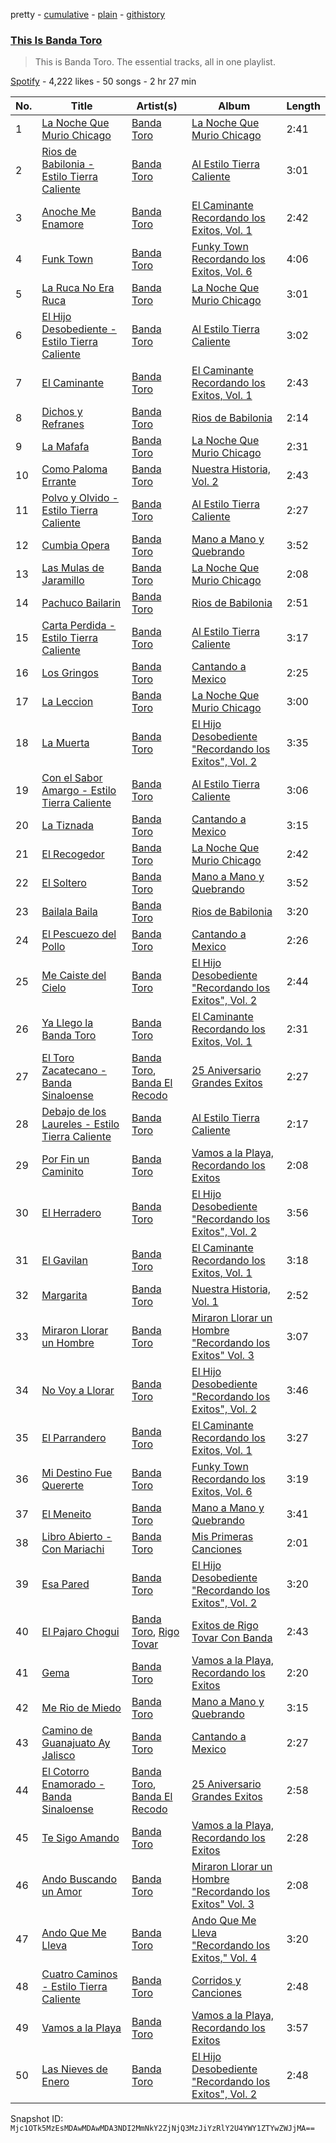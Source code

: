 pretty - [cumulative](/playlists/cumulative/37i9dQZF1DZ06evO4dQL3v.md) - [plain](/playlists/plain/37i9dQZF1DZ06evO4dQL3v) - [githistory](https://github.githistory.xyz/mackorone/spotify-playlist-archive/blob/main/playlists/plain/37i9dQZF1DZ06evO4dQL3v)

### [This Is Banda Toro](https://open.spotify.com/playlist/37i9dQZF1DZ06evO4dQL3v)

> This is Banda Toro\. The essential tracks, all in one playlist.

[Spotify](https://open.spotify.com/user/spotify) - 4,222 likes - 50 songs - 2 hr 27 min

| No. | Title | Artist(s) | Album | Length |
|---|---|---|---|---|
| 1 | [La Noche Que Murio Chicago](https://open.spotify.com/track/4nrNEbfKx82rBT4c3tBTJd) | [Banda Toro](https://open.spotify.com/artist/78Cl4OGrWUNLrm4QZKEKkg) | [La Noche Que Murio Chicago](https://open.spotify.com/album/2rD97DTS4zzJCplMzvsYtC) | 2:41 |
| 2 | [Rios de Babilonia \- Estilo Tierra Caliente](https://open.spotify.com/track/4A0VKEol3raESTNxVT6CyU) | [Banda Toro](https://open.spotify.com/artist/78Cl4OGrWUNLrm4QZKEKkg) | [Al Estilo Tierra Caliente](https://open.spotify.com/album/1ZknT3Q5h1057gLzFagIkb) | 3:01 |
| 3 | [Anoche Me Enamore](https://open.spotify.com/track/43e0OdJ7OCtdhmMKU6ERM4) | [Banda Toro](https://open.spotify.com/artist/78Cl4OGrWUNLrm4QZKEKkg) | [El Caminante Recordando los Exitos, Vol\. 1](https://open.spotify.com/album/29NdNvEG0HVFUIjrPieSFf) | 2:42 |
| 4 | [Funk Town](https://open.spotify.com/track/489KguuubKHZbLtUQSnKK6) | [Banda Toro](https://open.spotify.com/artist/78Cl4OGrWUNLrm4QZKEKkg) | [Funky Town Recordando los Exitos, Vol\. 6](https://open.spotify.com/album/3qv9mycLS6sXaEkrNVSkAy) | 4:06 |
| 5 | [La Ruca No Era Ruca](https://open.spotify.com/track/7wj9uIM1WvyOPUxFmEcvpY) | [Banda Toro](https://open.spotify.com/artist/78Cl4OGrWUNLrm4QZKEKkg) | [La Noche Que Murio Chicago](https://open.spotify.com/album/2rD97DTS4zzJCplMzvsYtC) | 3:01 |
| 6 | [El Hijo Desobediente \- Estilo Tierra Caliente](https://open.spotify.com/track/3PwvDaEt34JSDyAWR086hp) | [Banda Toro](https://open.spotify.com/artist/78Cl4OGrWUNLrm4QZKEKkg) | [Al Estilo Tierra Caliente](https://open.spotify.com/album/1ZknT3Q5h1057gLzFagIkb) | 3:02 |
| 7 | [El Caminante](https://open.spotify.com/track/20cJBbPZFn5BmqBbwxuHXS) | [Banda Toro](https://open.spotify.com/artist/78Cl4OGrWUNLrm4QZKEKkg) | [El Caminante Recordando los Exitos, Vol\. 1](https://open.spotify.com/album/29NdNvEG0HVFUIjrPieSFf) | 2:43 |
| 8 | [Dichos y Refranes](https://open.spotify.com/track/0uNeDDaIa1tvb7Ejec9N7d) | [Banda Toro](https://open.spotify.com/artist/78Cl4OGrWUNLrm4QZKEKkg) | [Rios de Babilonia](https://open.spotify.com/album/26MFmbTSTvku8A3QkHxhIa) | 2:14 |
| 9 | [La Mafafa](https://open.spotify.com/track/3Kisqq9Mr4DzHmffQsiY4Q) | [Banda Toro](https://open.spotify.com/artist/78Cl4OGrWUNLrm4QZKEKkg) | [La Noche Que Murio Chicago](https://open.spotify.com/album/2rD97DTS4zzJCplMzvsYtC) | 2:31 |
| 10 | [Como Paloma Errante](https://open.spotify.com/track/1Guvk9I7WHKRklvoiftfpk) | [Banda Toro](https://open.spotify.com/artist/78Cl4OGrWUNLrm4QZKEKkg) | [Nuestra Historia, Vol\. 2](https://open.spotify.com/album/4HhIF0ghIRPnva2NjzTqR4) | 2:43 |
| 11 | [Polvo y Olvido \- Estilo Tierra Caliente](https://open.spotify.com/track/1elNKL1K8OrcXYNBpgTweQ) | [Banda Toro](https://open.spotify.com/artist/78Cl4OGrWUNLrm4QZKEKkg) | [Al Estilo Tierra Caliente](https://open.spotify.com/album/1ZknT3Q5h1057gLzFagIkb) | 2:27 |
| 12 | [Cumbia Opera](https://open.spotify.com/track/76K2mVFJFLpKajgYLAdnmp) | [Banda Toro](https://open.spotify.com/artist/78Cl4OGrWUNLrm4QZKEKkg) | [Mano a Mano y Quebrando](https://open.spotify.com/album/4MjTnuBtgySGCo530kj4QH) | 3:52 |
| 13 | [Las Mulas de Jaramillo](https://open.spotify.com/track/3I6wNOHGBhvFFUxsKsLNWL) | [Banda Toro](https://open.spotify.com/artist/78Cl4OGrWUNLrm4QZKEKkg) | [La Noche Que Murio Chicago](https://open.spotify.com/album/2rD97DTS4zzJCplMzvsYtC) | 2:08 |
| 14 | [Pachuco Bailarin](https://open.spotify.com/track/51Zz6TacdyEsi5JWiojkqu) | [Banda Toro](https://open.spotify.com/artist/78Cl4OGrWUNLrm4QZKEKkg) | [Rios de Babilonia](https://open.spotify.com/album/26MFmbTSTvku8A3QkHxhIa) | 2:51 |
| 15 | [Carta Perdida \- Estilo Tierra Caliente](https://open.spotify.com/track/5phrg6rNHnHRBDSK22718k) | [Banda Toro](https://open.spotify.com/artist/78Cl4OGrWUNLrm4QZKEKkg) | [Al Estilo Tierra Caliente](https://open.spotify.com/album/1ZknT3Q5h1057gLzFagIkb) | 3:17 |
| 16 | [Los Gringos](https://open.spotify.com/track/5THe92rKJkK1Gu4UVtO9Zo) | [Banda Toro](https://open.spotify.com/artist/78Cl4OGrWUNLrm4QZKEKkg) | [Cantando a Mexico](https://open.spotify.com/album/6ZhdQW2akD8c5I7XkOz0tw) | 2:25 |
| 17 | [La Leccion](https://open.spotify.com/track/61pAsXfJhNvB8DNg4ROCb8) | [Banda Toro](https://open.spotify.com/artist/78Cl4OGrWUNLrm4QZKEKkg) | [La Noche Que Murio Chicago](https://open.spotify.com/album/2rD97DTS4zzJCplMzvsYtC) | 3:00 |
| 18 | [La Muerta](https://open.spotify.com/track/1kH7t2zepTvq9zvOleNzlB) | [Banda Toro](https://open.spotify.com/artist/78Cl4OGrWUNLrm4QZKEKkg) | [El Hijo Desobediente "Recordando los Exitos", Vol\. 2](https://open.spotify.com/album/7I8olJc50BacLXAYIjSYIk) | 3:35 |
| 19 | [Con el Sabor Amargo \- Estilo Tierra Caliente](https://open.spotify.com/track/4HpWofvK0r3meE1KwDSjaS) | [Banda Toro](https://open.spotify.com/artist/78Cl4OGrWUNLrm4QZKEKkg) | [Al Estilo Tierra Caliente](https://open.spotify.com/album/1ZknT3Q5h1057gLzFagIkb) | 3:06 |
| 20 | [La Tiznada](https://open.spotify.com/track/5lORVjqvmOmgsd3MvplIW2) | [Banda Toro](https://open.spotify.com/artist/78Cl4OGrWUNLrm4QZKEKkg) | [Cantando a Mexico](https://open.spotify.com/album/6ZhdQW2akD8c5I7XkOz0tw) | 3:15 |
| 21 | [El Recogedor](https://open.spotify.com/track/75FxBR7bvIvLA5ueut7RTM) | [Banda Toro](https://open.spotify.com/artist/78Cl4OGrWUNLrm4QZKEKkg) | [La Noche Que Murio Chicago](https://open.spotify.com/album/2rD97DTS4zzJCplMzvsYtC) | 2:42 |
| 22 | [El Soltero](https://open.spotify.com/track/0nlIQu9TT46KA47Z4eEQv0) | [Banda Toro](https://open.spotify.com/artist/78Cl4OGrWUNLrm4QZKEKkg) | [Mano a Mano y Quebrando](https://open.spotify.com/album/4MjTnuBtgySGCo530kj4QH) | 3:52 |
| 23 | [Bailala Baila](https://open.spotify.com/track/53P8te3Pf3MJjqCCKFT9Te) | [Banda Toro](https://open.spotify.com/artist/78Cl4OGrWUNLrm4QZKEKkg) | [Rios de Babilonia](https://open.spotify.com/album/26MFmbTSTvku8A3QkHxhIa) | 3:20 |
| 24 | [El Pescuezo del Pollo](https://open.spotify.com/track/5JjQCDBEc9XHfTrjR1rAOO) | [Banda Toro](https://open.spotify.com/artist/78Cl4OGrWUNLrm4QZKEKkg) | [Cantando a Mexico](https://open.spotify.com/album/6ZhdQW2akD8c5I7XkOz0tw) | 2:26 |
| 25 | [Me Caiste del Cielo](https://open.spotify.com/track/37hpeYKkr8P8QyMdLXVKiT) | [Banda Toro](https://open.spotify.com/artist/78Cl4OGrWUNLrm4QZKEKkg) | [El Hijo Desobediente "Recordando los Exitos", Vol\. 2](https://open.spotify.com/album/7I8olJc50BacLXAYIjSYIk) | 2:44 |
| 26 | [Ya Llego la Banda Toro](https://open.spotify.com/track/12xoofQV0GsQGBRo8dgr9f) | [Banda Toro](https://open.spotify.com/artist/78Cl4OGrWUNLrm4QZKEKkg) | [El Caminante Recordando los Exitos, Vol\. 1](https://open.spotify.com/album/29NdNvEG0HVFUIjrPieSFf) | 2:31 |
| 27 | [El Toro Zacatecano \- Banda Sinaloense](https://open.spotify.com/track/5sV57YmR6NT8VvJm2vGvjg) | [Banda Toro](https://open.spotify.com/artist/78Cl4OGrWUNLrm4QZKEKkg), [Banda El Recodo](https://open.spotify.com/artist/6AcOTCYBMvjKYy4zms0kaC) | [25 Aniversario Grandes Exitos](https://open.spotify.com/album/7vKKJNKYZyzpfeykqlhQan) | 2:27 |
| 28 | [Debajo de los Laureles \- Estilo Tierra Caliente](https://open.spotify.com/track/4x8nrA5hk5pGzaNKFx7dJq) | [Banda Toro](https://open.spotify.com/artist/78Cl4OGrWUNLrm4QZKEKkg) | [Al Estilo Tierra Caliente](https://open.spotify.com/album/1ZknT3Q5h1057gLzFagIkb) | 2:17 |
| 29 | [Por Fin un Caminito](https://open.spotify.com/track/12KjCCPOKS3jmmLioALM1e) | [Banda Toro](https://open.spotify.com/artist/78Cl4OGrWUNLrm4QZKEKkg) | [Vamos a la Playa, Recordando los Exitos](https://open.spotify.com/album/0AKZGV4HnYAhsc4rIBmzpo) | 2:08 |
| 30 | [El Herradero](https://open.spotify.com/track/7msq2GlVEvc8TgnOdI0RGo) | [Banda Toro](https://open.spotify.com/artist/78Cl4OGrWUNLrm4QZKEKkg) | [El Hijo Desobediente "Recordando los Exitos", Vol\. 2](https://open.spotify.com/album/7I8olJc50BacLXAYIjSYIk) | 3:56 |
| 31 | [El Gavilan](https://open.spotify.com/track/3UYUgdnBCbK8jgTKExNy1E) | [Banda Toro](https://open.spotify.com/artist/78Cl4OGrWUNLrm4QZKEKkg) | [El Caminante Recordando los Exitos, Vol\. 1](https://open.spotify.com/album/29NdNvEG0HVFUIjrPieSFf) | 3:18 |
| 32 | [Margarita](https://open.spotify.com/track/1PjHhGK3Y1uAZsxrc0P2cM) | [Banda Toro](https://open.spotify.com/artist/78Cl4OGrWUNLrm4QZKEKkg) | [Nuestra Historia, Vol\. 1](https://open.spotify.com/album/05iVJ4OpprJwMYu87M9Urj) | 2:52 |
| 33 | [Miraron Llorar un Hombre](https://open.spotify.com/track/1obDcJ0spfjy2y44aj9BFq) | [Banda Toro](https://open.spotify.com/artist/78Cl4OGrWUNLrm4QZKEKkg) | [Miraron Llorar un Hombre "Recordando los Exitos" Vol\. 3](https://open.spotify.com/album/1w6hBlQcrHFDEyamEl2Ypf) | 3:07 |
| 34 | [No Voy a Llorar](https://open.spotify.com/track/6ysKjVlwaJgsVznDOskvo1) | [Banda Toro](https://open.spotify.com/artist/78Cl4OGrWUNLrm4QZKEKkg) | [El Hijo Desobediente "Recordando los Exitos", Vol\. 2](https://open.spotify.com/album/7I8olJc50BacLXAYIjSYIk) | 3:46 |
| 35 | [El Parrandero](https://open.spotify.com/track/1OLk8kkjWQfaqQIxT5hq9d) | [Banda Toro](https://open.spotify.com/artist/78Cl4OGrWUNLrm4QZKEKkg) | [El Caminante Recordando los Exitos, Vol\. 1](https://open.spotify.com/album/29NdNvEG0HVFUIjrPieSFf) | 3:27 |
| 36 | [Mi Destino Fue Quererte](https://open.spotify.com/track/0o2cI28cAMXArePpVNg0te) | [Banda Toro](https://open.spotify.com/artist/78Cl4OGrWUNLrm4QZKEKkg) | [Funky Town Recordando los Exitos, Vol\. 6](https://open.spotify.com/album/3qv9mycLS6sXaEkrNVSkAy) | 3:19 |
| 37 | [El Meneito](https://open.spotify.com/track/2pDqG6OH20cX1vUmNINqvy) | [Banda Toro](https://open.spotify.com/artist/78Cl4OGrWUNLrm4QZKEKkg) | [Mano a Mano y Quebrando](https://open.spotify.com/album/4MjTnuBtgySGCo530kj4QH) | 3:41 |
| 38 | [Libro Abierto \- Con Mariachi](https://open.spotify.com/track/0ITWZNW8i7RtOj5Wg7LMwP) | [Banda Toro](https://open.spotify.com/artist/78Cl4OGrWUNLrm4QZKEKkg) | [Mis Primeras Canciones](https://open.spotify.com/album/1O25aIOV3EXt2faP4ilwvs) | 2:01 |
| 39 | [Esa Pared](https://open.spotify.com/track/20S29aqxj8pXq2pyeKM6KL) | [Banda Toro](https://open.spotify.com/artist/78Cl4OGrWUNLrm4QZKEKkg) | [El Hijo Desobediente "Recordando los Exitos", Vol\. 2](https://open.spotify.com/album/7I8olJc50BacLXAYIjSYIk) | 3:20 |
| 40 | [El Pajaro Chogui](https://open.spotify.com/track/3erRFQimltb5P71eCYrlh6) | [Banda Toro](https://open.spotify.com/artist/78Cl4OGrWUNLrm4QZKEKkg), [Rigo Tovar](https://open.spotify.com/artist/5fKc00Wh60ggl0QptZ2aBx) | [Exitos de Rigo Tovar Con Banda](https://open.spotify.com/album/3quqBXdeUeP0pSQ5hz4Kra) | 2:43 |
| 41 | [Gema](https://open.spotify.com/track/2IOFMWRvVDiOrSqyHQdzRv) | [Banda Toro](https://open.spotify.com/artist/78Cl4OGrWUNLrm4QZKEKkg) | [Vamos a la Playa, Recordando los Exitos](https://open.spotify.com/album/0AKZGV4HnYAhsc4rIBmzpo) | 2:20 |
| 42 | [Me Rio de Miedo](https://open.spotify.com/track/6WyCpcJaffr4lE9dmw0CiE) | [Banda Toro](https://open.spotify.com/artist/78Cl4OGrWUNLrm4QZKEKkg) | [Mano a Mano y Quebrando](https://open.spotify.com/album/4MjTnuBtgySGCo530kj4QH) | 3:15 |
| 43 | [Camino de Guanajuato Ay Jalisco](https://open.spotify.com/track/7kMIIhdwGPQk9TvMrh2wGR) | [Banda Toro](https://open.spotify.com/artist/78Cl4OGrWUNLrm4QZKEKkg) | [Cantando a Mexico](https://open.spotify.com/album/6ZhdQW2akD8c5I7XkOz0tw) | 2:27 |
| 44 | [El Cotorro Enamorado \- Banda Sinaloense](https://open.spotify.com/track/1uILZKZfISEwXkysM6HXSR) | [Banda Toro](https://open.spotify.com/artist/78Cl4OGrWUNLrm4QZKEKkg), [Banda El Recodo](https://open.spotify.com/artist/6AcOTCYBMvjKYy4zms0kaC) | [25 Aniversario Grandes Exitos](https://open.spotify.com/album/7vKKJNKYZyzpfeykqlhQan) | 2:58 |
| 45 | [Te Sigo Amando](https://open.spotify.com/track/3hjU0dV58noafui2zYVnts) | [Banda Toro](https://open.spotify.com/artist/78Cl4OGrWUNLrm4QZKEKkg) | [Vamos a la Playa, Recordando los Exitos](https://open.spotify.com/album/0AKZGV4HnYAhsc4rIBmzpo) | 2:28 |
| 46 | [Ando Buscando un Amor](https://open.spotify.com/track/0ksbIDHroMobXN8Z0IiZ3I) | [Banda Toro](https://open.spotify.com/artist/78Cl4OGrWUNLrm4QZKEKkg) | [Miraron Llorar un Hombre "Recordando los Exitos" Vol\. 3](https://open.spotify.com/album/1w6hBlQcrHFDEyamEl2Ypf) | 2:08 |
| 47 | [Ando Que Me Lleva](https://open.spotify.com/track/5mZguGqaMDXVUN27KuctSS) | [Banda Toro](https://open.spotify.com/artist/78Cl4OGrWUNLrm4QZKEKkg) | [Ando Que Me Lleva "Recordando los Exitos," Vol\. 4](https://open.spotify.com/album/5cWHhLz7o2mjajjJegxUWj) | 3:20 |
| 48 | [Cuatro Caminos \- Estilo Tierra Caliente](https://open.spotify.com/track/4jYAKZXRsEZ2PtK1uG8d3z) | [Banda Toro](https://open.spotify.com/artist/78Cl4OGrWUNLrm4QZKEKkg) | [Corridos y Canciones](https://open.spotify.com/album/0PYwmrtNkESu3DPBZ6fVcZ) | 2:48 |
| 49 | [Vamos a la Playa](https://open.spotify.com/track/72oywVmmUrqh1uZeY032YA) | [Banda Toro](https://open.spotify.com/artist/78Cl4OGrWUNLrm4QZKEKkg) | [Vamos a la Playa, Recordando los Exitos](https://open.spotify.com/album/0AKZGV4HnYAhsc4rIBmzpo) | 3:57 |
| 50 | [Las Nieves de Enero](https://open.spotify.com/track/0X4C0sntZ794G8AMPZUOOf) | [Banda Toro](https://open.spotify.com/artist/78Cl4OGrWUNLrm4QZKEKkg) | [El Hijo Desobediente "Recordando los Exitos", Vol\. 2](https://open.spotify.com/album/7I8olJc50BacLXAYIjSYIk) | 2:48 |

Snapshot ID: `Mjc1OTk5MzEsMDAwMDAwMDA3NDI2MmNkY2ZjNjQ3MzJiYzRlY2U4YWY1ZTYwZWJjMA==`
